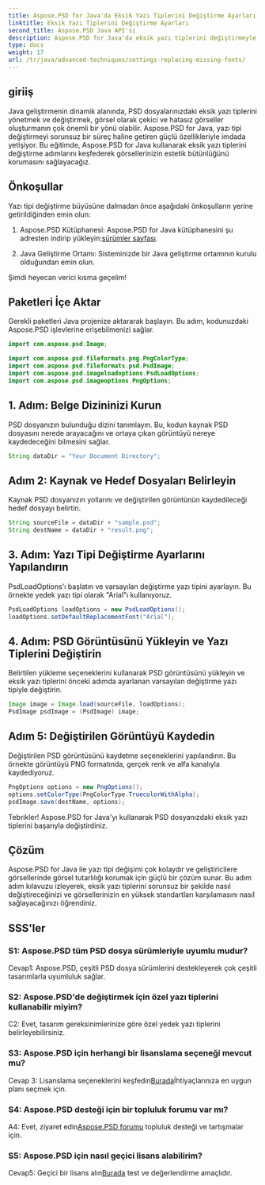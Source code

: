 ```yaml
---
title: Aspose.PSD for Java'da Eksik Yazı Tiplerini Değiştirme Ayarları
linktitle: Eksik Yazı Tiplerini Değiştirme Ayarları
second_title: Aspose.PSD Java API'si
description: Aspose.PSD for Java'da eksik yazı tiplerini değiştirmeyle ilgili kapsamlı kılavuzu keşfedin. Sorunsuz yazı tipi yönetimiyle görüntü tasarımınızı geliştirin.
type: docs
weight: 17
url: /tr/java/advanced-techniques/settings-replacing-missing-fonts/
---
```

## giriiş

Java geliştirmenin dinamik alanında, PSD dosyalarınızdaki eksik yazı tiplerini yönetmek ve değiştirmek, görsel olarak çekici ve hatasız görseller oluşturmanın çok önemli bir yönü olabilir. Aspose.PSD for Java, yazı tipi değiştirmeyi sorunsuz bir süreç haline getiren güçlü özellikleriyle imdada yetişiyor. Bu eğitimde, Aspose.PSD for Java kullanarak eksik yazı tiplerini değiştirme adımlarını keşfederek görsellerinizin estetik bütünlüğünü korumasını sağlayacağız.

## Önkoşullar

Yazı tipi değiştirme büyüsüne dalmadan önce aşağıdaki önkoşulların yerine getirildiğinden emin olun:

1.  Aspose.PSD Kütüphanesi: Aspose.PSD for Java kütüphanesini şu adresten indirip yükleyin:[sürümler sayfası](https://releases.aspose.com/psd/java/).

2. Java Geliştirme Ortamı: Sisteminizde bir Java geliştirme ortamının kurulu olduğundan emin olun.

Şimdi heyecan verici kısma geçelim!

## Paketleri İçe Aktar

Gerekli paketleri Java projenize aktararak başlayın. Bu adım, kodunuzdaki Aspose.PSD işlevlerine erişebilmenizi sağlar.

```java
import com.aspose.psd.Image;

import com.aspose.psd.fileformats.png.PngColorType;
import com.aspose.psd.fileformats.psd.PsdImage;
import com.aspose.psd.imageloadoptions.PsdLoadOptions;
import com.aspose.psd.imageoptions.PngOptions;
```

## 1. Adım: Belge Dizininizi Kurun

PSD dosyanızın bulunduğu dizini tanımlayın. Bu, kodun kaynak PSD dosyasını nerede arayacağını ve ortaya çıkan görüntüyü nereye kaydedeceğini bilmesini sağlar.

```java
String dataDir = "Your Document Directory";
```

## Adım 2: Kaynak ve Hedef Dosyaları Belirleyin

Kaynak PSD dosyanızın yollarını ve değiştirilen görüntünün kaydedileceği hedef dosyayı belirtin.

```java
String sourceFile = dataDir + "sample.psd";
String destName = dataDir + "result.png";
```

## 3. Adım: Yazı Tipi Değiştirme Ayarlarını Yapılandırın

PsdLoadOptions'ı başlatın ve varsayılan değiştirme yazı tipini ayarlayın. Bu örnekte yedek yazı tipi olarak "Arial"ı kullanıyoruz.

```java
PsdLoadOptions loadOptions = new PsdLoadOptions();
loadOptions.setDefaultReplacementFont("Arial");
```

## 4. Adım: PSD Görüntüsünü Yükleyin ve Yazı Tiplerini Değiştirin

Belirtilen yükleme seçeneklerini kullanarak PSD görüntüsünü yükleyin ve eksik yazı tiplerini önceki adımda ayarlanan varsayılan değiştirme yazı tipiyle değiştirin.

```java
Image image = Image.load(sourceFile, loadOptions);
PsdImage psdImage = (PsdImage) image;
```

## Adım 5: Değiştirilen Görüntüyü Kaydedin

Değiştirilen PSD görüntüsünü kaydetme seçeneklerini yapılandırın. Bu örnekte görüntüyü PNG formatında, gerçek renk ve alfa kanalıyla kaydediyoruz.

```java
PngOptions options = new PngOptions();
options.setColorType(PngColorType.TruecolorWithAlpha);
psdImage.save(destName, options);
```

Tebrikler! Aspose.PSD for Java'yı kullanarak PSD dosyanızdaki eksik yazı tiplerini başarıyla değiştirdiniz.

## Çözüm

Aspose.PSD for Java ile yazı tipi değişimi çok kolaydır ve geliştiricilere görsellerinde görsel tutarlılığı korumak için güçlü bir çözüm sunar. Bu adım adım kılavuzu izleyerek, eksik yazı tiplerini sorunsuz bir şekilde nasıl değiştireceğinizi ve görsellerinizin en yüksek standartları karşılamasını nasıl sağlayacağınızı öğrendiniz.

## SSS'ler

### S1: Aspose.PSD tüm PSD dosya sürümleriyle uyumlu mudur?

Cevap1: Aspose.PSD, çeşitli PSD dosya sürümlerini destekleyerek çok çeşitli tasarımlarla uyumluluk sağlar.

### S2: Aspose.PSD'de değiştirmek için özel yazı tiplerini kullanabilir miyim?

C2: Evet, tasarım gereksinimlerinize göre özel yedek yazı tiplerini belirleyebilirsiniz.

### S3: Aspose.PSD için herhangi bir lisanslama seçeneği mevcut mu?

 Cevap 3: Lisanslama seçeneklerini keşfedin[Burada](https://purchase.aspose.com/buy)İhtiyaçlarınıza en uygun planı seçmek için.

### S4: Aspose.PSD desteği için bir topluluk forumu var mı?

 A4: Evet, ziyaret edin[Aspose.PSD forumu](https://forum.aspose.com/c/psd/34) topluluk desteği ve tartışmalar için.

### S5: Aspose.PSD için nasıl geçici lisans alabilirim?

 Cevap5: Geçici bir lisans alın[Burada](https://purchase.aspose.com/temporary-license/) test ve değerlendirme amaçlıdır.
